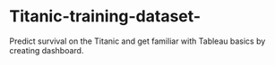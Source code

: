 # Titanic-training-dataset-
Predict survival on the Titanic and get familiar with Tableau basics by creating dashboard.
